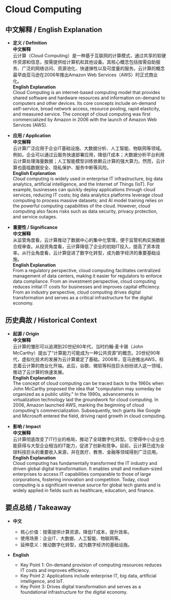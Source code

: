# Cloud Computing

## 中文解释 / English Explanation

* **定义 / Definition**  
  **中文解释**  
  云计算（Cloud Computing）是一种基于互联网的计算模式，通过共享的软硬件资源和信息，按需提供给计算机和其他设备。其核心概念包括按需自助服务、广泛的网络访问、资源池化、快速弹性以及可度量的服务。云计算的概念最早由亚马逊在2006年推出Amazon Web Services（AWS）时正式商业化。  
  **English Explanation**  
  Cloud Computing is an internet-based computing model that provides shared software and hardware resources and information on-demand to computers and other devices. Its core concepts include on-demand self-service, broad network access, resource pooling, rapid elasticity, and measured service. The concept of cloud computing was first commercialized by Amazon in 2006 with the launch of Amazon Web Services (AWS).

* **应用 / Application**  
  **中文解释**  
  云计算广泛应用于企业IT基础设施、大数据分析、人工智能、物联网等领域。例如，企业可以通过云服务快速部署应用，降低IT成本；大数据分析平台利用云计算处理海量数据；人工智能模型训练依赖云计算的强大算力。然而，云计算也面临数据安全、隐私保护、服务中断等风险。  
  **English Explanation**  
  Cloud computing is widely used in enterprise IT infrastructure, big data analytics, artificial intelligence, and the Internet of Things (IoT). For example, businesses can quickly deploy applications through cloud services, reducing IT costs; big data analytics platforms leverage cloud computing to process massive datasets; and AI model training relies on the powerful computing capabilities of the cloud. However, cloud computing also faces risks such as data security, privacy protection, and service outages.

* **重要性 / Significance**  
  **中文解释**  
  从监管角度看，云计算推动了数据中心的集中化管理，便于监管机构实施数据合规审查。从投资角度看，云计算降低了企业的初始IT投入，提高了资本效率。从行业角度看，云计算促进了数字化转型，成为数字经济的重要基础设施。  
  **English Explanation**  
  From a regulatory perspective, cloud computing facilitates centralized management of data centers, making it easier for regulators to enforce data compliance. From an investment perspective, cloud computing reduces initial IT costs for businesses and improves capital efficiency. From an industry perspective, cloud computing drives digital transformation and serves as a critical infrastructure for the digital economy.

## 历史典故 / Historical Context

* **起源 / Origin**  
  **中文解释**  
  云计算的雏形可以追溯到20世纪60年代，当时约翰·麦卡锡（John McCarthy）提出了“计算能力可能成为一种公共资源”的概念。20世纪90年代，虚拟化技术的发展为云计算奠定了基础。2006年，亚马逊推出AWS，标志着云计算的商业化开端。此后，谷歌、微软等科技巨头纷纷进入这一领域，推动了云计算的快速发展。  
  **English Explanation**  
  The concept of cloud computing can be traced back to the 1960s when John McCarthy proposed the idea that "computation may someday be organized as a public utility." In the 1990s, advancements in virtualization technology laid the groundwork for cloud computing. In 2006, Amazon launched AWS, marking the beginning of cloud computing's commercialization. Subsequently, tech giants like Google and Microsoft entered the field, driving rapid growth in cloud computing.

* **影响 / Impact**  
  **中文解释**  
  云计算彻底改变了IT行业的格局，推动了全球数字化转型。它使得中小企业也能获得与大型企业相当的IT能力，促进了创新和竞争。目前，云计算已成为全球科技巨头的重要收入来源，并在医疗、教育、金融等领域得到广泛应用。  
  **English Explanation**  
  Cloud computing has fundamentally transformed the IT industry and driven global digital transformation. It enables small and medium-sized enterprises to access IT capabilities comparable to those of large corporations, fostering innovation and competition. Today, cloud computing is a significant revenue source for global tech giants and is widely applied in fields such as healthcare, education, and finance.

## 要点总结 / Takeaway

* **中文**  
  - 核心价值：按需提供计算资源，降低IT成本，提升效率。  
  - 使用场景：企业IT、大数据、人工智能、物联网等。  
  - 延伸意义：推动数字化转型，成为数字经济的基础设施。  

* **English**  
  - Key Point 1: On-demand provision of computing resources reduces IT costs and improves efficiency.  
  - Key Point 2: Applications include enterprise IT, big data, artificial intelligence, and IoT.  
  - Key Point 3: Drives digital transformation and serves as a foundational infrastructure for the digital economy.